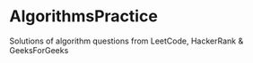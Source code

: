 # AlgorithmsPractice
Solutions of algorithm questions from LeetCode, HackerRank &amp; GeeksForGeeks
